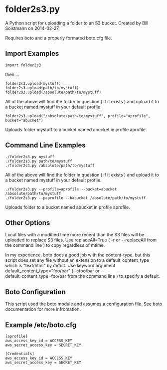 folder2s3.py
============
A Python script for uploading a folder to an S3 bucket.
Created by Bill Soistmann on 2014-02-27.

Requires boto and a properly formated boto.cfg file.

Import Examples
---------------

    import folder2s3

then ...

    folder2s3.upload(mystuff)
    folder2s3.upload(path/to/mystuff)
    folder2s3.upload(/absolute/path/to/mystuff)

All of the above will find the folder in question ( if it exists ) and upload it to a bucket named mystuff in your default profile.

    folder2s3.upload("/absolute/path/to/mystuff", profile="aprofile", bucket="abucket")

Uploads folder mystuff to a bucket named abucket in profile aprofile.


Command Line Examples
---------------------
    ./folder2s3.py mystuff
    ./folder2s3.py path/to/mystuff
    ./folder2s3.py /absolute/path/to/mystuff

All of the above will find the folder in question ( if it exists ) and upload it to a bucket named mystuff in your default profile.

    ./folder2s3.py --profile=aprofile --bucket=abucket /absolute/path/to/mystuff 
    ./folder2s3.py --paprofile --babucket /absolute/path/to/mystuff

Uploads folder to a bucket named abucket in profile aprofile.

Other Options
-------------
Local files with a modified time more recent than the S3 files will be uploaded to replace S3 files. Use replaceAll=True ( -r or --replaceAll from the command line ) to copy regardless of mtime.

In my experience, boto does a good job with the content-type, but this script does set any file without an extension to a default_content_type which is "text/html" by defult. Use keyword argument default_content_type="foo/bar" ( -cfoo/bar or --default_content_type=foo/bar from the command line ) to specify a default.

Boto Configuration
------------------
This script used the boto module and assumes a configuration file. See boto
documentation for more infromation.

Example /etc/boto.cfg
----------------------
    [aprofile]
    aws_access_key_id = ACCESS_KEY
    aws_secret_access_key = SECRET_KEY

    [Credentials]
    aws_access_key_id = ACCESS_KEY
    aws_secret_access_key = SECRET_KEY




